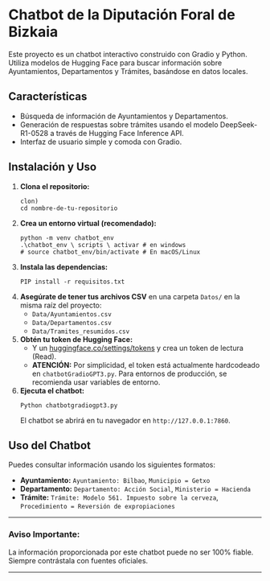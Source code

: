 # Chatbot de la Diputación Foral de Bizkaia

Este proyecto es un chatbot interactivo construido con Gradio y Python. Utiliza modelos de Hugging Face para buscar información sobre Ayuntamientos, Departamentos y Trámites, basándose en datos locales.

## Características

* Búsqueda de información de Ayuntamientos y Departamentos.
* Generación de respuestas sobre trámites usando el modelo DeepSeek-R1-0528 a través de Hugging Face Inference API.
* Interfaz de usuario simple y comoda con Gradio.

## Instalación y Uso

1.  **Clona el repositorio:**
    ```intento
    clon)
    cd nombre-de-tu-repositorio
    ```
2.  **Crea un entorno virtual (recomendado):**
    ```intento
    python -m venv chatbot_env
    .\chatbot_env \ scripts \ activar # en windows
    # source chatbot_env/bin/activate # En macOS/Linux
    ```
3.  **Instala las dependencias:**
    ```intento
    PIP install -r requisitos.txt
    ```
4.  **Asegúrate de tener tus archivos CSV** en una carpeta `Datos/` en la misma raíz del proyecto:
    * `Data/Ayuntamientos.csv`
    * `Data/Departamentos.csv`
    * `Data/Tramites_resumidos.csv`
5.  **Obtén tu token de Hugging Face:**
    * Y un [huggingface.co/settings/tokens](https://huggingface.co/settings/tokens) y crea un token de lectura (Read).
    * **ATENCIÓN:** Por simplicidad, el token está actualmente hardcodeado en `chatbotGradioGPT3.py`. Para entornos de producción, se recomienda usar variables de entorno.
6.  **Ejecuta el chatbot:**
    ```intento
    Python chatbotgradiogpt3.py
    ```
    El chatbot se abrirá en tu navegador en `http://127.0.0.1:7860`.

## Uso del Chatbot

Puedes consultar información usando los siguientes formatos:

* **Ayuntamiento:** `Ayuntamiento: Bilbao`, `Municipio = Getxo`
* **Departamento:** `Departamento: Acción Social`, `Ministerio = Hacienda`
* **Trámite:** `Trámite: Modelo 561. Impuesto sobre la cerveza`, `Procedimiento = Reversión de expropiaciones`

---
### Aviso Importante:
La información proporcionada por este chatbot puede no ser 100% fiable. Siempre contrástala con fuentes oficiales.

---
